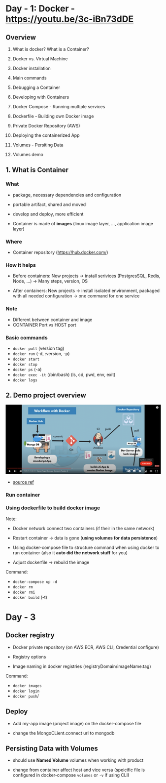 # Day - 1: Docker - https://youtu.be/3c-iBn73dDE

## Overview

1. What is docker? What is a Container?

2. Docker vs. Virtual Machine

3. Docker installation

4. Main commands

5. Debugging a Container

6. Developing with Containers

7. Docker Compose - Running multiple services

8. Dockerfile - Building own Docker image

9. Private Docker Repository (AWS)

10. Deploying the containerized App

11. Volumes - Persiting Data

12. Volumes demo

## 1. What is Container

### What

- package, necessary dependencies and configuration
- portable artifact, shared and moved
- develop and deploy, more efficient

- Container is made of **images** (linux image layer, ..., application image layer)

### Where

- Container repository (https://hub.docker.com/)  

### How it helps

- Before containers: 
  New projects -> install serivices (PostgresSQL, Redis, Node, ...) -> Many steps, version, OS

- After containers:
  New projects -> install isolated environment, packaged with all needed configuration -> one command for one service

### Note

- Different between container and image
- CONTAINER Port vs HOST port

### Basic commands

- `docker pull` (version tag) 
- `docker run` (-d, :version, -p)
- `docker start`
- `docker stop`
- `docker ps` (-a)
- `docker exec -it` (/bin/bash) (ls, cd, pwd, env, exit)
- `docker logs`

## 2. Demo project overview

![Workflow with docker](./assets/workflow-with-docker.png "Work flow with docker")

- [source ref](https://gitlab.com/nanuchi/techworld-js-docker-demo-app)

### Run container

### Using dockerfile to build docker image

Note:

- Docker network connect two containers (if their in the same network)

- Restart container -> data is gone (**using volumes for data persistence**)

- Using docker-compose file to structure command when using docker to run container (also it **auto did the network stuff** for you)

- Adjust dockerfile -> rebuild the image

Command:

- `docker-compose up -d`
- `docker rm`
- `docker rmi`
- `docker build` (-t)

# Day - 3

## Docker registry

- Docker private repository (on AWS ECR, AWS CLI, Credential configure)

- Registry options

- Image naming in docker registries (registryDomain/imageName:tag)

Command:

- `docker images`
- `docker login`
- `docker push`/

## Deploy

- Add my-app image (project image) on the docker-compose file

- change the MongoCLient.connect url to mongodb

## Persisting Data with Volumes

- should use **Named Volume** volumes when working with product

- change from container affect host and vice versa (speicific file is configured in docker-compose `volumes` or `-v` if using CLI)